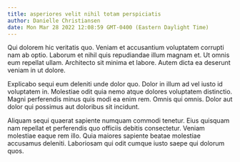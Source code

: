```yaml
---
title: asperiores velit nihil totam perspiciatis
author: Danielle Christiansen
date: Mon Mar 28 2022 12:08:59 GMT-0400 (Eastern Daylight Time)
---
```

Qui dolorem hic veritatis quo. Veniam et accusantium voluptatem corrupti nam ab optio. Laborum et nihil quis repudiandae illum magnam et. Ut omnis eum repellat ullam. Architecto sit minima et labore. Autem dicta ea deserunt veniam in ut dolore.

 Explicabo sequi eum deleniti unde dolor quo. Dolor in illum ad vel iusto id voluptatem in. Molestiae odit quia nemo atque dolores voluptatem distinctio. Magni perferendis minus quis modi ea enim rem. Omnis qui omnis. Dolor aut dolor qui possimus aut doloribus sit incidunt.

 Aliquam sequi quaerat sapiente numquam commodi tenetur. Eius quisquam nam repellat et perferendis quo officiis debitis consectetur. Veniam molestiae eaque rem illo. Quia maiores sapiente beatae molestiae accusamus deleniti. Laboriosam qui odit cumque iusto saepe qui dolorum quos.